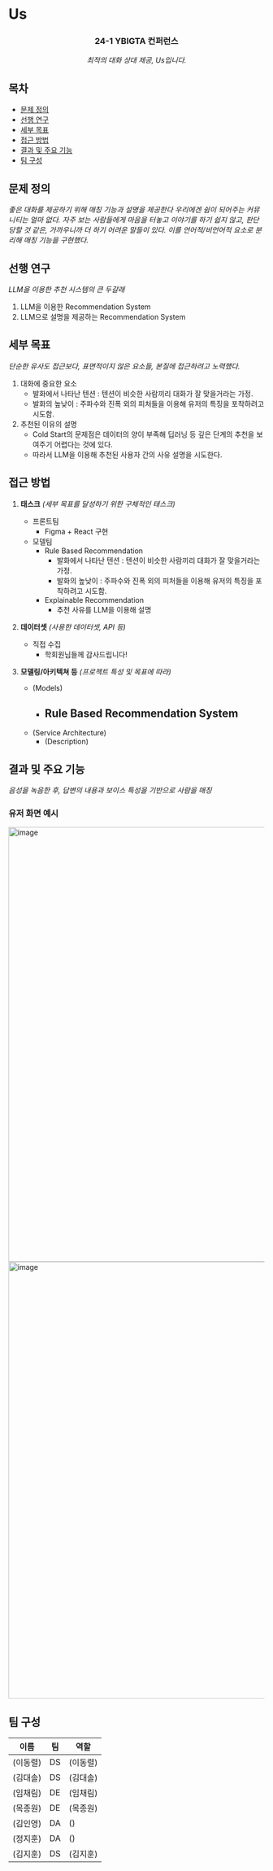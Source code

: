 # Us

<div align="center">
<h3>24-1 YBIGTA 컨퍼런스</h3>

<em> 최적의 대화 상대 제공, Us입니다. </em>

</div>

## 목차
- [문제 정의](#문제-정의)
- [선행 연구](#선행-연구)
- [세부 목표](#세부-목표)
- [접근 방법](#접근-방법)
- [결과 및 주요 기능](#결과-및-주요-기능)
- [팀 구성](#팀-구성)

## 문제 정의
*좋은 대화를 제공하기 위해 매칭 기능과 설명을 제공한다*
*우리에겐 쉼이 되어주는 커뮤니티는 얼마 없다. 자주 보는 사람들에게 마음을 터놓고 이야기를 하기 쉽지 않고, 판단 당할 것 같은, 가까우니까 더 하기 어려운 말들이 있다. 이를 언어적/비언어적 요소로 분리해 매칭 기능을 구현했다.*

## 선행 연구

*LLM을 이용한 추천 시스템의 큰 두갈래*
  1. LLM을 이용한 Recommendation System
  2. LLM으로 설명을 제공하는 Recommendation System

## 세부 목표

*단순한 유사도 접근보다, 표면적이지 않은 요소들, 본질에 접근하려고 노력했다.*
  1. 대화에 중요한 요소
     - 발화에서 나타난 텐션 : 텐션이 비슷한 사람끼리 대화가 잘 맞을거라는 가정.
     - 발화의 높낮이 : 주파수와 진폭 외의 피처들을 이용해 유저의 특징을 포착하려고 시도함.
  2. 추천된 이유의 설명
     - Cold Start의 문제점은 데이터의 양이 부족해 딥러닝 등 깊은 단계의 추천을 보여주기 어렵다는 것에 있다.
     - 따라서 LLM을 이용해 추천된 사용자 간의 사유 설명을 시도한다.  

## 접근 방법

1. **태스크** *(세부 목표를 달성하기 위한 구체적인 태스크)*
   - 프론트팀
     - Figma + React 구현
   - 모델팀
     - Rule Based Recommendation
       - 발화에서 나타난 텐션 : 텐션이 비슷한 사람끼리 대화가 잘 맞을거라는 가정.
       - 발화의 높낮이 : 주파수와 진폭 외의 피처들을 이용해 유저의 특징을 포착하려고 시도함.
     - Explainable Recommendation
       - 추천 사유를 LLM을 이용해 설명

3. **데이터셋** *(사용한 데이터셋, API 등)*
    - 직접 수집
        - 학회원님들께 감사드립니다! 

4. **모델링/아키텍쳐 등** *(프로젝트 특성 및 목표에 따라)*
    - (Models)
        - Rule Based Recommendation System
          - 
    - (Service Architecture)
        - (Description)

## 결과 및 주요 기능

*음성을 녹음한 후, 답변의 내용과 보이스 특성을 기반으로 사람을 매칭*
### 유저 화면 예시 
<img width="855" alt="image" src="https://github.com/Uarth/Us/assets/87052350/b5f94b1f-0764-48c5-85d3-d0e0df988e91">
<img width="859" alt="image" src="https://github.com/Uarth/Us/assets/87052350/39e7d613-c37b-4997-9b7d-858a4e8e0693">

## 팀 구성

|이름|팀|역할|
|-|-|-|
|(이동렬)|DS|(이동렬)|
|(김대솔)|DS|(김대솔)|
|(임채림)|DE|(임채림)|
|(목종원)|DE|(목종원)|
|(김인영)|DA|()|
|(정지훈)|DA|()|
|(김지훈)|DS|(김지훈)|
